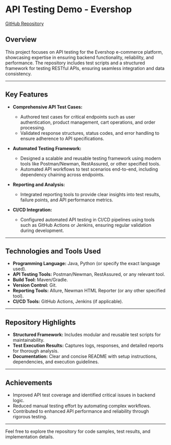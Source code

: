 # API Testing Demo - Evershop  
[GitHub Repository](https://github.com/rizbiislam/Api-Testing-Demo-evershop)  

## **Overview**  
This project focuses on API testing for the Evershop e-commerce platform, showcasing expertise in ensuring backend functionality, reliability, and performance. The repository includes test scripts and a structured framework for testing RESTful APIs, ensuring seamless integration and data consistency.

---

## **Key Features**  
- **Comprehensive API Test Cases:**  
  - Authored test cases for critical endpoints such as user authentication, product management, cart operations, and order processing.  
  - Validated response structures, status codes, and error handling to ensure adherence to API specifications.  

- **Automated Testing Framework:**  
  - Designed a scalable and reusable testing framework using modern tools like Postman/Newman, RestAssured, or other specified tools.  
  - Automated API workflows to test scenarios end-to-end, including dependency chaining across endpoints.  

- **Reporting and Analysis:**  
  - Integrated reporting tools to provide clear insights into test results, failure points, and API performance metrics.  

- **CI/CD Integration:**  
  - Configured automated API testing in CI/CD pipelines using tools such as GitHub Actions or Jenkins, ensuring regular validation during development.

---

## **Technologies and Tools Used**  
- **Programming Language:** Java, Python (or specify the exact language used).  
- **API Testing Tools:** Postman/Newman, RestAssured, or any relevant tool.  
- **Build Tool:** Maven/Gradle.  
- **Version Control:** Git.  
- **Reporting Tools:** Allure, Newman HTML Reporter (or any other specified tool).  
- **CI/CD Tools:** GitHub Actions, Jenkins (if applicable).

---

## **Repository Highlights**  
- **Structured Framework:** Includes modular and reusable test scripts for maintainability.  
- **Test Execution Results:** Captures logs, responses, and detailed reports for thorough analysis.  
- **Documentation:** Clear and concise README with setup instructions, dependencies, and execution guidelines.  

---

## **Achievements**  
- Improved API test coverage and identified critical issues in backend logic.  
- Reduced manual testing effort by automating complex workflows.  
- Contributed to enhanced API performance and reliability through rigorous testing.

---

Feel free to explore the repository for code samples, test results, and implementation details.
